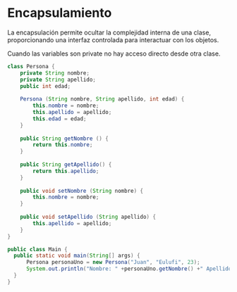 # Encapsulamiento

La encapsulación permite ocultar la complejidad interna de una clase, proporcionando una interfaz controlada para interactuar con los objetos.

Cuando las variables son private no hay acceso directo desde otra clase.

```java
class Persona {
    private String nombre;
    private String apellido;
    public int edad;
    
    Persona (String nombre, String apellido, int edad) {
        this.nombre = nombre;
        this.apellido = apellido;
        this.edad = edad;
    }
    
    public String getNombre () {
        return this.nombre;
    }
    
    public String getApellido() {
        return this.apellido;
    }
    
    public void setNombre (String nombre) {
        this.nombre = nombre;
    }
    
    public void setApellido (String apellido) {
        this.apellido = apellido;    
    }
}

public class Main {
  public static void main(String[] args) {
      Persona personaUno = new Persona("Juan", "Eulufi", 23);
      System.out.println("Nombre: " +personaUno.getNombre() +" Apellido: " +personaUno.getApellido());
  }
}

```
